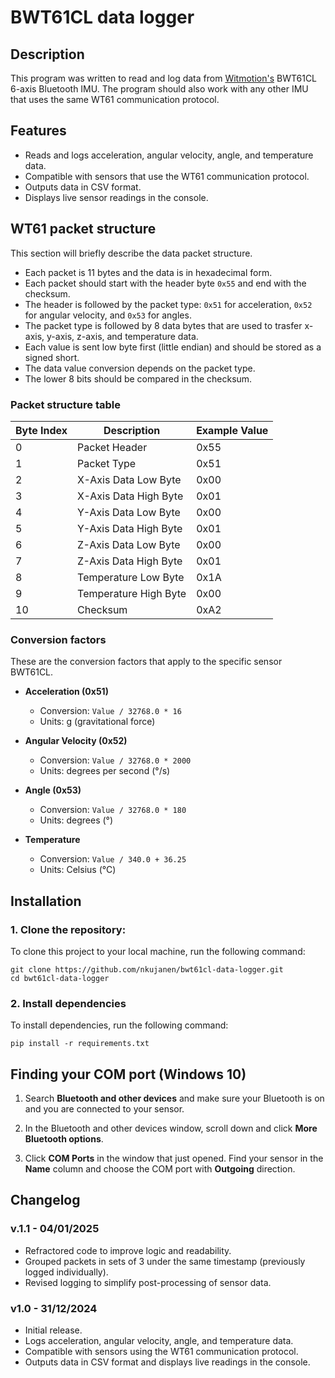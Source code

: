 # BWT61CL data logger

## Description

This program was written to read and log data from [Witmotion's](https://www.wit-motion.com/) BWT61CL 6-axis Bluetooth IMU. The program should also work with any other IMU that uses the same WT61 communication protocol.

## Features

- Reads and logs acceleration, angular velocity, angle, and temperature data.
- Compatible with sensors that use the WT61 communication protocol.
- Outputs data in CSV format.
- Displays live sensor readings in the console.

## WT61 packet structure

This section will briefly describe the data packet structure. 
- Each packet is 11 bytes and the data is in hexadecimal form. 
- Each packet should start with the header byte `0x55` and end with the checksum.
- The header is followed by the packet type: `0x51` for acceleration, `0x52` for angular velocity, and `0x53` for angles.
- The packet type is followed by 8 data bytes that are used to trasfer x-axis, y-axis, z-axis, and temperature data.
- Each value is sent low byte first (little endian) and should be stored as a signed short.
- The data value conversion depends on the packet type.
- The lower 8 bits should be compared in the checksum.

### Packet structure table

| Byte Index | Description                  | Example Value     |
|------------|------------------------------|-------------------|
| 0          | Packet Header                | 0x55              |
| 1          | Packet Type                  | 0x51              |
| 2          | X-Axis Data Low Byte         | 0x00              |
| 3          | X-Axis Data High Byte        | 0x01              |
| 4          | Y-Axis Data Low Byte         | 0x00              |
| 5          | Y-Axis Data High Byte        | 0x01              |
| 6          | Z-Axis Data Low Byte         | 0x00              |
| 7          | Z-Axis Data High Byte        | 0x01              |
| 8          | Temperature Low Byte         | 0x1A              |
| 9          | Temperature High Byte        | 0x00              |
| 10         | Checksum                     | 0xA2              |

### Conversion factors

These are the conversion factors that apply to the specific sensor BWT61CL.

- **Acceleration (0x51)**
  - Conversion: `Value / 32768.0 * 16`
  - Units: g (gravitational force)

- **Angular Velocity (0x52)**
  - Conversion: `Value / 32768.0 * 2000`
  - Units: degrees per second (&deg;/s)

- **Angle (0x53)**
  - Conversion: `Value / 32768.0 * 180`
  - Units: degrees (&deg;)

- **Temperature**
  - Conversion: `Value / 340.0 + 36.25`
  - Units: Celsius (&deg;C)

## Installation

### 1. Clone the repository:
To clone this project to your local machine, run the following command:
```
git clone https://github.com/nkujanen/bwt61cl-data-logger.git
cd bwt61cl-data-logger
```
### 2. Install dependencies 
To install dependencies, run the following command:
```
pip install -r requirements.txt
```

## Finding your COM port (Windows 10)

1. Search **Bluetooth and other devices** and make sure your Bluetooth is on and you are connected to your sensor.

2. In the Bluetooth and other devices window, scroll down and click **More Bluetooth options**.

3. Click **COM Ports** in the window that just opened. Find your sensor in the **Name** column and choose the COM port with **Outgoing** direction.

## Changelog

### v.1.1 - 04/01/2025

- Refractored code to improve logic and readability.
- Grouped packets in sets of 3 under the same timestamp (previously logged individually). 
- Revised logging to simplify post-processing of sensor data.

### v1.0 - 31/12/2024

- Initial release.
- Logs acceleration, angular velocity, angle, and temperature data.
- Compatible with sensors using the WT61 communication protocol.
- Outputs data in CSV format and displays live readings in the console.
